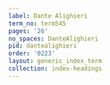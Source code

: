```yaml
---
label: Dante Alighieri
term_no: term545
pages: '26'
no_spaces: DanteAlighieri
pid: dantealighieri
order: '0223'
layout: generic_index_term
collection: index-headings
---
```

